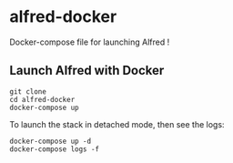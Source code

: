 # alfred-docker

Docker-compose file for launching Alfred !

## Launch Alfred with Docker

```
git clone
cd alfred-docker
docker-compose up
```

To launch the stack in detached mode, then see the logs:
```
docker-compose up -d
docker-compose logs -f
```
